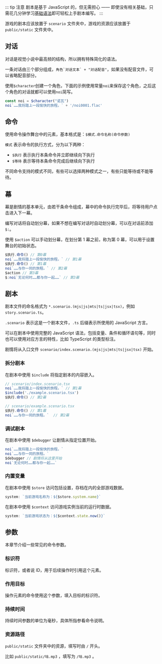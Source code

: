 ::: tip 注意
剧本是基于 JavaScript 的，但无需担心 —— 即使没有相关基础，只需花几分钟学习[基础语法](./code)即可轻松上手剧本编写。
:::

游戏的剧本应该放置于 `scenario` 文件夹中，游戏的资源应该放置于 `public/static` 文件夹中。

## 对话

对话是视觉小说中最高频的结构，所以拥有特殊简化的语法。

一条对话由三个部分组成，```角色`对话文本` + "对话配音"```，如果没有配音文件，可以省略配音部分。

使用`$character`创建一个角色，下面的示例使用常量`noi`来保存这个角色，之后这个角色的对话就都可以使用`noi`简写。

```ts
const noi = $character("诺瓦")
noi`……我将踏上一段愉快的旅程。` + '/noi0001.flac'
```

## 命令

使用命令操作舞台中的元素，基本格式是：`$模式.命令名称(命令参数)`

`模式` 表示命令的执行方式，分为以下两种：

-   `$执行` 表示执行本条命令并立即继续向下执行
-   `$等待` 表示等待本条命令完成后继续向下执行

不同命令支持的模式不同，有些可以选择两种模式之一，有些只能等待或不能等待。

## 幕

幕是剧情的基本单元，由若干条命令组成，幕中的命令执行完毕后，将等待用户点击进入下一幕。

编写对话将自动划分幕，如果不想在编写对话时自动划分幕，可以在对话前添加`$:`。

使用 `$action` 可以手动划分幕，在划分第 1 幕之前，称为第 0 幕，可以用于设置舞台的初始状态。

```ts
$执行.命令() // 第0幕
noi`……我将踏上一段愉快的旅程。` // 第1幕
$执行.命令() // 第1幕
noi`……与你一同的旅程。` // 第2幕
$action // 第3幕
$:noi`无论何时……都与你一起……` // 第3幕
```

## 剧本

剧本文件的命名格式为 `*.scenario.(mjs|js|mts|ts|jsx|tsx)`，例如 `story.scenario.ts`。

`.scenario` 表示这是一个剧本文件，`.ts` 后缀表示所使用的 JavaScript 方言。

可以在剧本中使用完整的 JavaScript 语法，包括变量、条件和循环语句等，同时也可以使用对应方言的特性，比如 TypeScript 的类型标注。

剧情将从入口文件 `scenario/index.scenario.(mjs|js|mts|ts|jsx|tsx)` 开始。

### 拆分剧本

在剧本中使用 `$include` 将指定剧本的内容嵌入。

```ts
// scenario/index.scenario.tsx
noi`……我将踏上一段愉快的旅程。` // 第1幕
$include('./example.scenario.tsx')
$执行.命令() // 第2幕
```

```ts
// scenario/example.scenario.tsx
$执行.命令() // 第1幕
noi`……与你一同的旅程。`  // 第2幕
```

### 调试剧本

在剧本中使用 `$debugger` 让剧情从指定位置开始。

```ts
noi`……我将踏上一段愉快的旅程。` 
noi`……与你一同的旅程。`
$debugger // 剧情将从这里开始
noi`无论何时……都与你一起……`
```

### 内置变量

在剧本中使用 `$store` 访问包括设置，存档在内的全部游戏数据。

```ts
system: `当前游戏名称为：${$store.system.name}`
```

在剧本中使用 `$context` 访问游戏实例当前的运行时数据。

```ts
system: `当前游戏状态为：${$context.state.now()}`
```

## 参数

本章节介绍一些常见的命令参数。

### 标识符

标识符，或者说 ID，用于后续操作时引用这个元素。

### 作用目标

操作元素的命令使用这个参数，填入目标的标识符。

### 持续时间

持续时间参数的单位为毫秒，具体所指参看命令说明。

### 资源路径

`public/static` 文件夹中的资源，填写时由 `/` 开头。

比如 `public/static/咕.mp3` ，填写为 `/咕.mp3` 。
